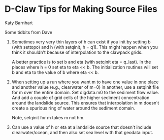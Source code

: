 # D-Claw Tips for Making Source Files

Katy Barnhart


Some tidbits from Dave

1. Sometimes very very thin layers of h can exist if you init by setting
   b (with settopo) and h (with setqinit, h = q1). This might happen when
   you think it shouldn't because of interpolation to the clawpack grids.

   A better practice is to set b and eta (with setqinit eta = q_last).
   In the places where h = 0 set eta to eta << b. The initialization routines
   will set b and eta to the value of b where eta << b.

2. When setting up a run where you want m to have one value in one place  
   and another value (e.g., clearwater of m=0) in another, use a
   setqinit file for m over the entire domain. Set digdata.m0 to the
   sediment flow value. And add a couple of grid cells of the higher
   sediment concentration around the landslide source. This ensures
   that interpolation in m doesn't create a spurious ring of water
   around the sediment domain.

   Note, setqinit for m takes m not hm.

3. Can use a value of h or eta at a landslide source that doesn't include
   clearwater/ocean, and then also set sea level with that geodata input. 
